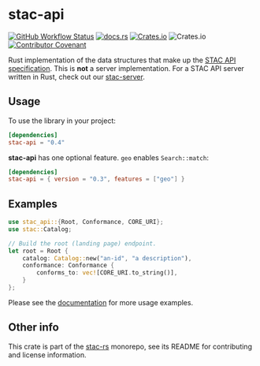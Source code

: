 # stac-api

[![GitHub Workflow Status](https://img.shields.io/github/actions/workflow/status/stac-utils/stac-rs/ci.yml?branch=main&style=for-the-badge)](https://github.com/stac-utils/stac-rs/actions/workflows/ci.yml)
[![docs.rs](https://img.shields.io/docsrs/stac-api?style=for-the-badge)](https://docs.rs/stac-api/latest/stac_api/)
[![Crates.io](https://img.shields.io/crates/v/stac-api?style=for-the-badge)](https://crates.io/crates/stac-api)
![Crates.io](https://img.shields.io/crates/l/stac-api?style=for-the-badge)
[![Contributor Covenant](https://img.shields.io/badge/Contributor%20Covenant-2.1-4baaaa.svg?style=for-the-badge)](./CODE_OF_CONDUCT)

Rust implementation of the data structures that make up the [STAC API specification](https://github.com/radiantearth/stac-api-spec).
This is **not** a server implementation.
For a STAC API server written in Rust, check out our [stac-server](https://github.com/stac-utils/stac-rs/tree/main/stac-server).

## Usage

To use the library in your project:

```toml
[dependencies]
stac-api = "0.4"
```

**stac-api** has one optional feature.
`geo` enables `Search::match`:

```toml
[dependencies]
stac-api = { version = "0.3", features = ["geo"] }
```

## Examples

```rust
use stac_api::{Root, Conformance, CORE_URI};
use stac::Catalog;

// Build the root (landing page) endpoint.
let root = Root {
    catalog: Catalog::new("an-id", "a description"),
    conformance: Conformance {
        conforms_to: vec![CORE_URI.to_string()],
    }
};
```

Please see the [documentation](https://docs.rs/stac-api) for more usage examples.

## Other info

This crate is part of the [stac-rs](https://github.com/stac-utils/stac-rs) monorepo, see its README for contributing and license information.
